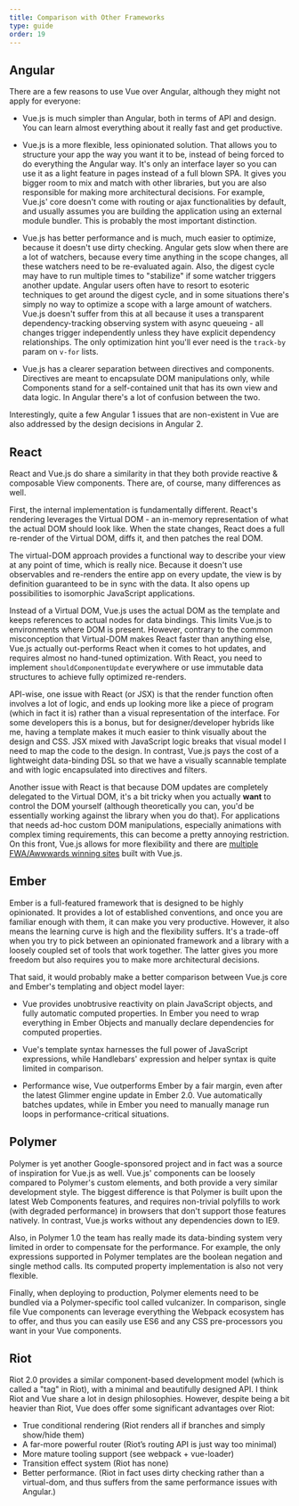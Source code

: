 ```yaml
---
title: Comparison with Other Frameworks
type: guide
order: 19
---
```


## Angular

There are a few reasons to use Vue over Angular, although they might not apply for everyone:

- Vue.js is much simpler than Angular, both in terms of API and design. You can learn almost everything about it really fast and get productive.

- Vue.js is a more flexible, less opinionated solution. That allows you to structure your app the way you want it to be, instead of being forced to do everything the Angular way. It's only an interface layer so you can use it as a light feature in pages instead of a full blown SPA. It gives you bigger room to mix and match with other libraries, but you are also responsible for making more architectural decisions. For example, Vue.js' core doesn't come with routing or ajax functionalities by default, and usually assumes you are building the application using an external module bundler. This is probably the most important distinction.

- Vue.js has better performance and is much, much easier to optimize, because it doesn't use dirty checking. Angular gets slow when there are a lot of watchers, because every time anything in the scope changes, all these watchers need to be re-evaluated again. Also, the digest cycle may have to run multiple times to "stabilize" if some watcher triggers another update. Angular users often have to resort to esoteric techniques to get around the digest cycle, and in some situations there's simply no way to optimize a scope with a large amount of watchers. Vue.js doesn't suffer from this at all because it uses a transparent dependency-tracking observing system with async queueing - all changes trigger independently unless they have explicit dependency relationships. The only optimization hint you'll ever need is the `track-by` param on `v-for` lists.

- Vue.js has a clearer separation between directives and components. Directives are meant to encapsulate DOM manipulations only, while Components stand for a self-contained unit that has its own view and data logic. In Angular there's a lot of confusion between the two.

Interestingly, quite a few Angular 1 issues that are non-existent in Vue are also addressed by the design decisions in Angular 2.

## React

React and Vue.js do share a similarity in that they both provide reactive & composable View components. There are, of course, many differences as well.

First, the internal implementation is fundamentally different. React's rendering leverages the Virtual DOM - an in-memory representation of what the actual DOM should look like. When the state changes, React does a full re-render of the Virtual DOM, diffs it, and then patches the real DOM.

The virtual-DOM approach provides a functional way to describe your view at any point of time, which is really nice. Because it doesn't use observables and re-renders the entire app on every update, the view is by definition guaranteed to be in sync with the data. It also opens up possibilities to isomorphic JavaScript applications.

Instead of a Virtual DOM, Vue.js uses the actual DOM as the template and keeps references to actual nodes for data bindings. This limits Vue.js to environments where DOM is present. However, contrary to the common misconception that Virtual-DOM makes React faster than anything else, Vue.js actually out-performs React when it comes to hot updates, and requires almost no hand-tuned optimization. With React, you need to implement `shouldComponentUpdate` everywhere or use immutable data structures to achieve fully optimized re-renders.

API-wise, one issue with React (or JSX) is that the render function often involves a lot of logic, and ends up looking more like a piece of program (which in fact it is) rather than a visual representation of the interface. For some developers this is a bonus, but for designer/developer hybrids like me, having a template makes it much easier to think visually about the design and CSS. JSX mixed with JavaScript logic breaks that visual model I need to map the code to the design. In contrast, Vue.js pays the cost of a lightweight data-binding DSL so that we have a visually scannable template and with logic encapsulated into directives and filters.

Another issue with React is that because DOM updates are completely delegated to the Virtual DOM, it's a bit tricky when you actually **want** to control the DOM yourself (although theoretically you can, you'd be essentially working against the library when you do that). For applications that needs ad-hoc custom DOM manipulations, especially animations with complex timing requirements, this can become a pretty annoying restriction. On this front, Vue.js allows for more flexibility and there are [multiple FWA/Awwwards winning sites](https://github.com/yyx990803/vue/wiki/Projects-Using-Vue.js#interactive-experiences) built with Vue.js.

## Ember

Ember is a full-featured framework that is designed to be highly opinionated. It provides a lot of established conventions, and once you are familiar enough with them, it can make you very productive. However, it also means the learning curve is high and the flexibility suffers. It's a trade-off when you try to pick between an opinionated framework and a library with a loosely coupled set of tools that work together. The latter gives you more freedom but also requires you to make more architectural decisions.

That said, it would probably make a better comparison between Vue.js core and Ember's templating and object model layer:

- Vue provides unobtrusive reactivity on plain JavaScript objects, and fully automatic computed properties. In Ember you need to wrap everything in Ember Objects and manually declare dependencies for computed properties.

- Vue's template syntax harnesses the full power of JavaScript expressions, while Handlebars' expression and helper syntax is quite limited in comparison.

- Performance wise, Vue outperforms Ember by a fair margin, even after the latest Glimmer engine update in Ember 2.0. Vue automatically batches updates, while in Ember you need to manually manage run loops in performance-critical situations.

## Polymer

Polymer is yet another Google-sponsored project and in fact was a source of inspiration for Vue.js as well. Vue.js' components can be loosely compared to Polymer's custom elements, and both provide a very similar development style. The biggest difference is that Polymer is built upon the latest Web Components features, and requires non-trivial polyfills to work (with degraded performance) in browsers that don't support those features natively. In contrast, Vue.js works without any dependencies down to IE9.

Also, in Polymer 1.0 the team has really made its data-binding system very limited in order to compensate for the performance. For example, the only expressions supported in Polymer templates are the boolean negation and single method calls. Its computed property implementation is also not very flexible.

Finally, when deploying to production, Polymer elements need to be bundled via a Polymer-specific tool called vulcanizer. In comparison, single file Vue components can leverage everything the Webpack ecosystem has to offer, and thus you can easily use ES6 and any CSS pre-processors you want in your Vue components.

## Riot

Riot 2.0 provides a similar component-based development model (which is called a "tag" in Riot), with a minimal and beautifully designed API. I think Riot and Vue share a lot in design philosophies. However, despite being a bit heavier than Riot, Vue does offer some significant advantages over Riot:

- True conditional rendering (Riot renders all if branches and simply show/hide them)
- A far-more powerful router (Riot’s routing API is just way too minimal)
- More mature tooling support (see webpack + vue-loader)
- Transition effect system (Riot has none)
- Better performance. (Riot in fact uses dirty checking rather than a virtual-dom, and thus suffers from the same performance issues with Angular.)
